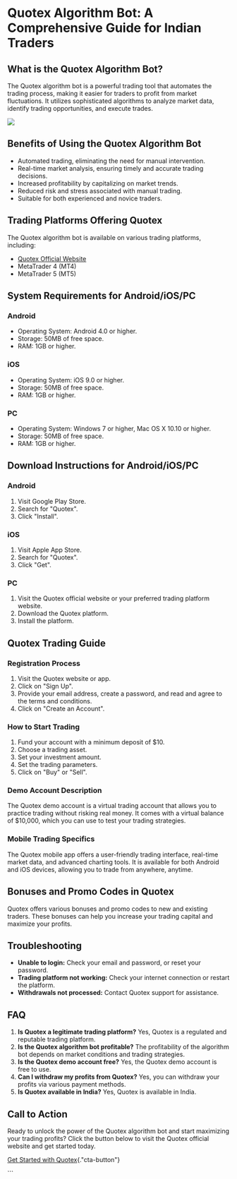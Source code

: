 # Quotex Algorithm Bot: A Comprehensive Guide for Indian Traders

## What is the Quotex Algorithm Bot?

The Quotex algorithm bot is a powerful trading tool that automates the
trading process, making it easier for traders to profit from market
fluctuations. It utilizes sophisticated algorithms to analyze market
data, identify trading opportunities, and execute trades.

[![](https://static.quotex.io/files/4_en/300_250.jpg)](https://traff.sbs/brokerqxlid)

## Benefits of Using the Quotex Algorithm Bot

-   Automated trading, eliminating the need for manual intervention.
-   Real-time market analysis, ensuring timely and accurate trading
    decisions.
-   Increased profitability by capitalizing on market trends.
-   Reduced risk and stress associated with manual trading.
-   Suitable for both experienced and novice traders.

## Trading Platforms Offering Quotex

The Quotex algorithm bot is available on various trading platforms,
including:

-   [Quotex Official Website](\%22https://traff.sbs/brokerqxlid\%22)
-   MetaTrader 4 (MT4)
-   MetaTrader 5 (MT5)

## System Requirements for Android/iOS/PC

### Android

-   Operating System: Android 4.0 or higher.
-   Storage: 50MB of free space.
-   RAM: 1GB or higher.

### iOS

-   Operating System: iOS 9.0 or higher.
-   Storage: 50MB of free space.
-   RAM: 1GB or higher.

### PC

-   Operating System: Windows 7 or higher, Mac OS X 10.10 or higher.
-   Storage: 50MB of free space.
-   RAM: 1GB or higher.

## Download Instructions for Android/iOS/PC

### Android

1.  Visit Google Play Store.
2.  Search for "Quotex".
3.  Click "Install".

### iOS

1.  Visit Apple App Store.
2.  Search for "Quotex".
3.  Click "Get".

### PC

1.  Visit the Quotex official website or your preferred trading platform
    website.
2.  Download the Quotex platform.
3.  Install the platform.

## Quotex Trading Guide

### Registration Process

1.  Visit the Quotex website or app.
2.  Click on "Sign Up".
3.  Provide your email address, create a password, and read and agree to
    the terms and conditions.
4.  Click on "Create an Account".

### How to Start Trading

1.  Fund your account with a minimum deposit of \$10.
2.  Choose a trading asset.
3.  Set your investment amount.
4.  Set the trading parameters.
5.  Click on "Buy" or "Sell".

### Demo Account Description

The Quotex demo account is a virtual trading account that allows you to
practice trading without risking real money. It comes with a virtual
balance of \$10,000, which you can use to test your trading strategies.

### Mobile Trading Specifics

The Quotex mobile app offers a user-friendly trading interface,
real-time market data, and advanced charting tools. It is available for
both Android and iOS devices, allowing you to trade from anywhere,
anytime.

## Bonuses and Promo Codes in Quotex

Quotex offers various bonuses and promo codes to new and existing
traders. These bonuses can help you increase your trading capital and
maximize your profits.

## Troubleshooting

-   **Unable to login:** Check your email and password, or reset your
    password.
-   **Trading platform not working:** Check your internet connection or
    restart the platform.
-   **Withdrawals not processed:** Contact Quotex support for
    assistance.

## FAQ

1.  **Is Quotex a legitimate trading platform?** Yes, Quotex is a
    regulated and reputable trading platform.
2.  **Is the Quotex algorithm bot profitable?** The profitability of the
    algorithm bot depends on market conditions and trading strategies.
3.  **Is the Quotex demo account free?** Yes, the Quotex demo account is
    free to use.
4.  **Can I withdraw my profits from Quotex?** Yes, you can withdraw
    your profits via various payment methods.
5.  **Is Quotex available in India?** Yes, Quotex is available in India.

## Call to Action

Ready to unlock the power of the Quotex algorithm bot and start
maximizing your trading profits? Click the button below to visit the
Quotex official website and get started today.

[Get Started with
Quotex](\%22https://traff.sbs/brokerqxlid\%22){."cta-button"}

\`\`\`

